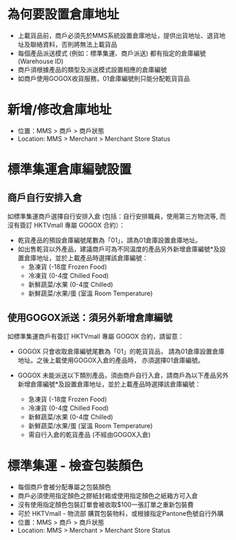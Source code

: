 # 為何要設置倉庫地址
* 上載貨品前，商戶必須先於MMS系統設置倉庫地址，提供出貨地址、退貨地址及聯絡資料，否則將無法上載貨品
* 每個產品派送模式 (例如：標準集運、商戶派送) 都有指定的倉庫編號 (Warehouse ID)
* 商戶須根據產品的類型及派送模式設置相應的倉庫編號
* 如商戶使用GOGOX收貨服務，01倉庫編號則只能分配乾貨貨品

# 新增/修改倉庫地址
* 位置：MMS > 商戶 > 商戶狀態
* Location: MMS > Merchant > Merchant Store Status

# 標準集運倉庫編號設置
## 商戶自行安排入倉
如標準集運商戶選擇自行安排入倉 (包括：自行安排職員，使用第三方物流等, 而沒有簽訂 HKTVmall 專屬 GOGOX 合約）：

* 乾貨產品的預設倉庫編號尾數為「01」，請為01倉庫設置倉庫地址。
* 如出售乾貨以外產品，建議商戶可為不同溫度的產品另外新增倉庫編號*及設置倉庫地址，並於上載產品時選擇該倉庫編號：
  * 急凍貨 (-18度 Frozen Food)
  * 冷凍貨 (0-4度 Chilled Food)
  * 新鮮蔬菜/水果 (0-4度 Chilled)
  * 新鮮蔬菜/水果/蛋 (室溫 Room Temperature)

## 使用GOGOX派送：須另外新增倉庫編號
如標準集運商戶有簽訂 HKTVmall 專屬 GOGOX 合約，請留意：

* GOGOX 只會收取倉庫編號尾數為「01」的乾貨貨品， 請為01倉庫設置倉庫地址。之後上載使用GOGOX入倉的產品時， 亦須選擇01倉庫編號。

* GOGOX 未能派送以下類別產品，須由商戶自行入倉，請商戶為以下產品另外新增倉庫編號*及設置倉庫地址，並於上載產品時選擇該倉庫編號：
  * 急凍貨 (-18度 Frozen Food)
  * 冷凍貨 (0-4度 Chilled Food)
  * 新鮮蔬菜/水果 (0-4度 Chilled)
  * 新鮮蔬菜/水果/蛋 (室溫 Room Temperature)
  * 需自行入倉的乾貨產品 (不經由GOGOX入倉)

# 標準集運 - 檢查包裝顏色
* 每個商戶會被分配專屬之包裝顏色
* 商戶必須使用指定顏色之膠紙封箱或使用指定顏色之紙箱方可入倉
* 沒有使用指定顏色包裝訂單會被收取$100一張訂單之重新包裝費
* 可於 HKTVmall - 物流部 購買包裝物料，或根據指定Pantone色號自行外購
* 位置：MMS > 商戶 > 商戶狀態
* Location: MMS > Merchant > Merchant Store Status



